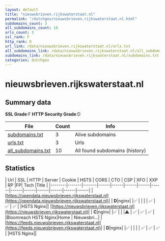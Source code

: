 ```yaml
---
layout: default
title: "nieuwsbrieven.rijkswaterstaat.nl"
permalink: "/dutchgov/nieuwsbrieven.rijkswaterstaat.nl.html"
subdomains_count: 3
all_subdomains_count: 10
urls_count: 3
ssl_rank: F
http_rank: D
url_link: /data/nieuwsbrieven.rijkswaterstaat.nl/urls.txt
all_subdomains_link: /data/nieuwsbrieven.rijkswaterstaat.nl/all_subdomains.txt
subdomains_link: /data/nieuwsbrieven.rijkswaterstaat.nl/subdomains.txt
categories: dutchgov
---
```



# nieuwsbrieven.rijkswaterstaat.nl
## Summary data


**SSL Grade**:F
**HTTP Security Grade**:D


| File       | Count | Info |
|------------|-------|------|
|[subdomains.txt](/data/nieuwsbrieven.rijkswaterstaat.nl/subdomains.txt)|3|Alive subdomains|
|[urls.txt](/data/nieuwsbrieven.rijkswaterstaat.nl/urls.txt)|3|Urls|
|[all_subdomains.txt](/data/nieuwsbrieven.rijkswaterstaat.nl/all_subdomains.txt)|10|All found subdomains (history)|


## Statistics


| Url | SSL | HTTP | Server | Cookie | HSTS | CORS | CTO | CSP | XFO | XXP | RP |FP| Tech |Title |
|--------|-------|-------|------|------|------|------|------|------|------|------|------|------|------|
|[https://opendata.nieuwsbrieven.rijkswaterstaat.nl](https://opendata.nieuwsbrieven.rijkswaterstaat.nl)| | **D**|nginx| |:white_check_mark: | | | | :white_check_mark: | :white_check_mark: | :white_check_mark: | |HSTS Nginx||
|[https://nieuwsbrieven.rijkswaterstaat.nl](https://nieuwsbrieven.rijkswaterstaat.nl)| | **C**|nginx| |:white_check_mark: | | |:warning: | :white_check_mark: | :white_check_mark: | :white_check_mark: | |Bloomreach HSTS Nginx|Home | Nieuwsbri...|
|[https://feeds.nieuwsbrieven.rijkswaterstaat.nl](https://feeds.nieuwsbrieven.rijkswaterstaat.nl)| | **D**|nginx| |:white_check_mark: | | | | :white_check_mark: | :white_check_mark: | :white_check_mark: | |HSTS Nginx||